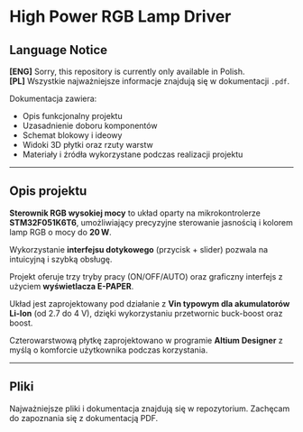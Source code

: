 # High Power RGB Lamp Driver

## Language Notice  
**[ENG]** Sorry, this repository is currently only available in Polish.  
**[PL]** Wszystkie najważniejsze informacje znajdują się w dokumentacji `.pdf`.

Dokumentacja zawiera:
- Opis funkcjonalny projektu  
- Uzasadnienie doboru komponentów  
- Schemat blokowy i ideowy  
- Widoki 3D płytki oraz rzuty warstw  
- Materiały i źródła wykorzystane podczas realizacji projektu  

---

## Opis projektu

**Sterownik RGB wysokiej mocy** to układ oparty na mikrokontrolerze **STM32F051K6T6**, umożliwiający precyzyjne sterowanie jasnością i kolorem lamp RGB o mocy do **20 W**. 

Wykorzystanie **interfejsu dotykowego** (przycisk + slider) pozwala na intuicyjną i szybką obsługę.

Projekt oferuje trzy tryby pracy (ON/OFF/AUTO) oraz graficzny interfejs z użyciem **wyświetlacza E-PAPER**.

Układ jest zaprojektowany pod działanie z **Vin typowym dla akumulatorów Li-Ion** (od 2.7 do 4 V), dzięki wykorzystaniu przetwornic buck-boost oraz boost.

Czterowarstwową płytkę zaprojektowano w programie **Altium Designer** z myślą o komforcie użytkownika podczas korzystania.

---

## Pliki

Najważniejsze pliki i dokumentacja znajdują się w repozytorium. Zachęcam do zapoznania się z dokumentacją PDF.
